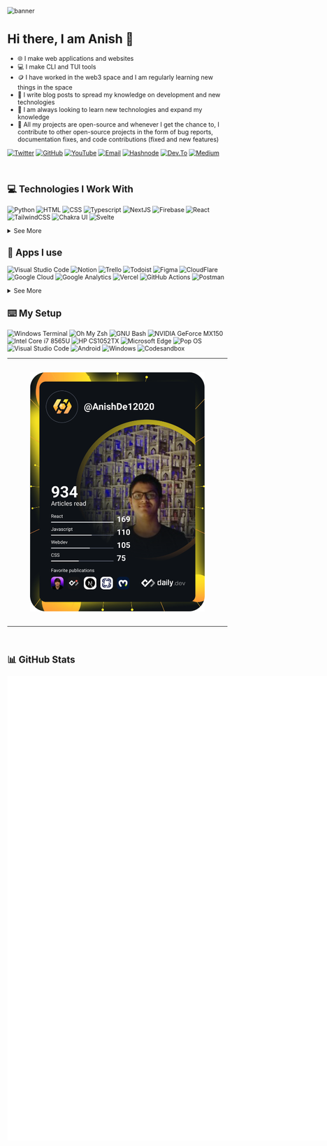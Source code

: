 ![banner](https://user-images.githubusercontent.com/63192115/176181232-2d0a6027-0b0a-4cee-b3ba-aacf7d293384.png)

# Hi there, I am Anish 👋

- 🌐 I make web applications and websites
- 💻 I make CLI and TUI tools
- 🪙 I have worked in the web3 space and I am regularly learning new things in the space
- 📝 I write blog posts to spread my knowledge on development and new technologies
- 📖 I am always looking to learn new technologies and expand my knowledge
- 👐 All my projects are open-source and whenever I get the chance to, I contribute to other open-source projects in the form of bug reports, documentation fixes, and code contributions (fixed and new features)

[![Twitter](https://img.shields.io/badge/Twitter-1DA1F2?style=for-the-badge&logo=twitter&logoColor=white)](https://twitter.com/anishde12020)
[![GitHub](https://img.shields.io/badge/GitHub-100000?style=for-the-badge&logo=github&logoColor=white)](https://github.com/AnishDe12020)
[![YouTube](https://img.shields.io/badge/YouTube-FF0000?style=for-the-badge&logo=youtube&logoColor=white)](https://www.youtube.com/anishtechtutorials)
[![Email](https://img.shields.io/badge/Email-D14836?style=for-the-badge&logo=gmail&logoColor=white)](mailto:contact@anishde.dev)
[![Hashnode](https://img.shields.io/badge/Hashnode-2962FF?style=for-the-badge&logo=hashnode&logoColor=white)](https://blog.anishde.dev/)
[![Dev.To](https://img.shields.io/badge/dev.to-0A0A0A?style=for-the-badge&logo=devdotto&logoColor=white)](https://dev.to/anishde12020)
[![Medium](https://img.shields.io/badge/Medium-12100E?style=for-the-badge&logo=medium&logoColor=white)](https://medium.com/@anishde12020)

&nbsp;
## 💻 Technologies I Work With

![Python](https://img.shields.io/badge/Python-3776AB?style=for-the-badge&logo=python&logoColor=white)
![HTML](https://img.shields.io/badge/HTML5-E34F26?style=for-the-badge&logo=html5&logoColor=white)
![CSS](https://img.shields.io/badge/CSS3-1572B6?style=for-the-badge&logo=css3&logoColor=white)
![Typescript](https://img.shields.io/badge/TypeScript-007ACC?style=for-the-badge&logo=typescript&logoColor=white)
![NextJS](https://img.shields.io/badge/next.js-000000?style=for-the-badge&logo=nextdotjs&logoColor=white)
![Firebase](https://img.shields.io/badge/firebase-ffca28?style=for-the-badge&logo=firebase&logoColor=black)
![React](https://img.shields.io/badge/React-20232A?style=for-the-badge&logo=react&logoColor=61DAFB)
![TailwindCSS](https://img.shields.io/badge/Tailwind_CSS-38B2AC?style=for-the-badge&logo=tailwind-css&logoColor=white)
![Chakra UI](https://img.shields.io/badge/Chakra--UI-319795?style=for-the-badge&logo=chakra-ui&logoColor=white)
![Svelte](https://img.shields.io/badge/Svelte-4A4A55?style=for-the-badge&logo=svelte&logoColor=FF3E00)

<details>
  <summary>See More</summary>
  
![JavaScript](https://img.shields.io/badge/JavaScript-323330?style=for-the-badge&logo=javascript&logoColor=F7DF1E)
![JSON](https://img.shields.io/badge/json-5E5C5C?style=for-the-badge&logo=json&logoColor=white)
![MonogDB](https://img.shields.io/badge/MongoDB-4EA94B?style=for-the-badge&logo=mongodb&logoColor=white)
![Supabase](https://img.shields.io/badge/Supabase-181818?style=for-the-badge&logo=supabase&logoColor=white)
![NodeJS](https://img.shields.io/badge/Node.js-339933?style=for-the-badge&logo=nodedotjs&logoColor=white)
![NPM](https://img.shields.io/badge/npm-CB3837?style=for-the-badge&logo=npm&logoColor=white)
![Yarn](https://img.shields.io/badge/Yarn-2C8EBB?style=for-the-badge&logo=yarn&logoColor=white)
![ExpressJS](https://img.shields.io/badge/Express.js-000000?style=for-the-badge&logo=express&logoColor=white)
![SASS](https://img.shields.io/badge/Sass-CC6699?style=for-the-badge&logo=sass&logoColor=white)
![Jupyter](https://img.shields.io/badge/Jupyter-F37626.svg?&style=for-the-badge&logo=Jupyter&logoColor=white)
![Markdown](https://img.shields.io/badge/Markdown-000000?style=for-the-badge&logo=markdown&logoColor=white)
![Styled Components](https://img.shields.io/badge/styled--components-DB7093?style=for-the-badge&logo=styled-components&logoColor=white)
![Redux](https://img.shields.io/badge/Redux-593D88?style=for-the-badge&logo=redux&logoColor=white)
![Flask](https://img.shields.io/badge/Flask-000000?style=for-the-badge&logo=flask&logoColor=white)
![GraphQL](https://img.shields.io/badge/GraphQl-E10098?style=for-the-badge&logo=graphql&logoColor=white)
![Docker](https://img.shields.io/badge/Docker-2CA5E0?style=for-the-badge&logo=docker&logoColor=white)
![Git](https://img.shields.io/badge/Git-F05032?style=for-the-badge&logo=git&logoColor=white)
![ESLint](https://img.shields.io/badge/eslint-3A33D1?style=for-the-badge&logo=eslint&logoColor=white)
![Prettier](https://img.shields.io/badge/prettier-1A2C34?style=for-the-badge&logo=prettier&logoColor=F7BA3E)
  
</details>
  
## 📱 Apps I use

![Visual Studio Code](https://img.shields.io/badge/Visual_Studio_Code-0078D4?style=for-the-badge&logo=visual%20studio%20code&logoColor=white)
![Notion](https://img.shields.io/badge/Notion-000000?style=for-the-badge&logo=notion&logoColor=white)
![Trello](https://img.shields.io/badge/Trello-0052CC?style=for-the-badge&logo=trello&logoColor=white)
![Todoist](https://img.shields.io/badge/Todoist-E44332?style=for-the-badge&logo=todoist&logoColor=white)
![Figma](https://img.shields.io/badge/Figma-F24E1E?style=for-the-badge&logo=figma&logoColor=white)
![CloudFlare](https://img.shields.io/badge/Cloudflare-F38020?style=for-the-badge&logo=Cloudflare&logoColor=white)
![Google Cloud](https://img.shields.io/badge/Google_Cloud-4285F4?style=for-the-badge&logo=google-cloud&logoColor=white)
![Google Analytics](https://img.shields.io/badge/Google%20Analytics-E37400?style=for-the-badge&logo=google%20analytics&logoColor=white)
![Vercel](https://img.shields.io/badge/Vercel-000000?style=for-the-badge&logo=vercel&logoColor=white)
![GitHub Actions](https://img.shields.io/badge/GitHub_Actions-2088FF?style=for-the-badge&logo=github-actions&logoColor=white)
![Postman](https://img.shields.io/badge/Postman-FF6C37?style=for-the-badge&logo=Postman&logoColor=white)

<details>
  <summary>See More</summary>

![Microsoft Excel](https://img.shields.io/badge/Microsoft_Excel-217346?style=for-the-badge&logo=microsoft-excel&logoColor=white)
![Microsoft Powerpoint](https://img.shields.io/badge/Microsoft_PowerPoint-B7472A?style=for-the-badge&logo=microsoft-powerpoint&logoColor=white)
![Microsoft Office](https://img.shields.io/badge/Microsoft_Office-D83B01?style=for-the-badge&logo=microsoft-office&logoColor=white)
![Microsoft Word](https://img.shields.io/badge/Microsoft_Word-2B579A?style=for-the-badge&logo=microsoft-word&logoColor=white)
![Microsoft Sharepoint](https://img.shields.io/badge/Microsoft_SharePoint-0078D4?style=for-the-badge&logo=microsoft-sharepoint&logoColor=white)
![Google Sheets](https://img.shields.io/badge/Google%20Sheets-34A853?style=for-the-badge&logo=google-sheets&logoColor=white)
![Libre Office](https://img.shields.io/badge/LibreOffice-18A303?style=for-the-badge&logo=LibreOffice&logoColor=white)
![Adobe Creative Cloud](https://img.shields.io/badge/Adobe%20Creative%20Cloud-DA1F26?style=for-the-badge&logo=Adobe%20Creative%20Cloud&logoColor=white)
![Adobe After Effects](https://img.shields.io/badge/Adobe-After%20Effects-CF96FD?style=for-the-badge&logo=Adobe-After-Effects&labelColor=393665&logoWidth=15)
![Adobe Premiere Pro](https://img.shields.io/badge/Adobe-Premiere%20Pro-9999FF?style=for-the-badge&logo=Adobe-Premiere%20Pro&labelColor=2f2f5b&logoWidth=15)
![GIMP](https://img.shields.io/badge/gimp-5C5543?style=for-the-badge&logo=gimp&logoColor=white)
![Canva](https://img.shields.io/badge/Canva-%2300C4CC.svg?&style=for-the-badge&logo=Canva&logoColor=white)
![Udemy](https://img.shields.io/badge/Udemy-EC5252?style=for-the-badge&logo=Udemy&logoColor=white)
![Udacity](https://img.shields.io/badge/Udacity-grey?style=for-the-badge&logo=udacity&logoColor=#5FCFEE)
![freeCodeCamp](https://img.shields.io/badge/free%20code%20camp-27273D?style=for-the-badge&logo=freecodecamp&logoColor=white0)
![SkillShare](https://img.shields.io/badge/skill%20share-002333?style=for-the-badge&logo=skillshare&logoColor=white)
![Exercism](https://img.shields.io/badge/Exercism-009CAB?style=for-the-badge&logo=exercism&logoColor=white)
![Gitbook](https://img.shields.io/badge/GitBook-7B36ED?style=for-the-badge&logo=gitbook&logoColor=white)
![Gitkraken](https://img.shields.io/badge/GitKraken-179287?style=for-the-badge&logo=GitKraken&logoColor=white)
![NextCloud](https://img.shields.io/badge/Nextcloud-0082C9?style=for-the-badge&logo=Nextcloud&logoColor=white)
![Google Colaboratory](https://img.shields.io/badge/Colab-F9AB00?style=for-the-badge&logo=googlecolab&color=525252)
  
</details>
  
## ⌨️ My Setup
  
![Windows Terminal](https://img.shields.io/badge/windows%20terminal-4D4D4D?style=for-the-badge&logo=windows%20terminal&logoColor=white)
![Oh My Zsh](https://img.shields.io/badge/oh_my_zsh-1A2C34?style=for-the-badge&logo=ohmyzsh&logoColor=white)
![GNU Bash](https://img.shields.io/badge/GNU%20Bash-4EAA25?style=for-the-badge&logo=GNU%20Bash&logoColor=white)
![NVIDIA GeForce MX150](https://img.shields.io/badge/NVIDIA-GeForceMX150-76B900?style=for-the-badge&logo=nvidia&logoColor=white)
![Intel Core i7 8565U](https://img.shields.io/badge/Intel-Core_i7_8565U-0071C5?style=for-the-badge&logo=intel&logoColor=white)
![HP CS1052TX](https://img.shields.io/badge/hp-CS1052TX-0096D6?style=for-the-badge&logo=hp&logoColor=white)
![Microsoft Edge](https://img.shields.io/badge/Microsoft_Edge-0078D7?style=for-the-badge&logo=Microsoft-edge&logoColor=white)
![Pop OS](https://img.shields.io/badge/Pop!_OS-48B9C7?style=for-the-badge&logo=Pop!_OS&logoColor=white)
![Visual Studio Code](https://img.shields.io/badge/Visual_Studio_Code-0078D4?style=for-the-badge&logo=visual%20studio%20code&logoColor=white)
![Android](https://img.shields.io/badge/Android-3DDC84?style=for-the-badge&logo=android&logoColor=white)
![Windows](https://img.shields.io/badge/Windows-0078D6?style=for-the-badge&logo=windows&logoColor=white)
![Codesandbox](https://img.shields.io/badge/Codesandbox-000000?style=for-the-badge&logo=CodeSandbox&logoColor=white)

---

<br>

<div align="center">
<a href="https://app.daily.dev/AnishDe12020"><img src="devcard.svg" width="400" alt="Anish De's Dev Card"/></a>
</div>

<br>

---
  
&nbsp;
## 📊 GitHub Stats

<!-- ---
### My skills (Expanding as I learn more!!!):

<img src="https://github.com/devicons/devicon/blob/master/icons/javascript/javascript-original.svg" alt="JavaScript" width="50" height="50"/> <img src="https://github.com/devicons/devicon/blob/master/icons/css3/css3-original.svg" alt="Css" width="50" height="50"/> <img src="https://github.com/devicons/devicon/blob/master/icons/react/react-original.svg" alt="React" width="50" height="50"/> <img src="https://github.com/devicons/devicon/blob/master/icons/python/python-original.svg" alt="Python" width="50" height="50"/> <img src="https://github.com/devicons/devicon/blob/master/icons/github/github-original.svg" alt="GitHub" width="50" height="50"/> <img src="https://github.com/devicons/devicon/blob/master/icons/git/git-original.svg" alt="Git" width="50" height="50"/> <img src="https://github.com/devicons/devicon/blob/master/icons/linux/linux-original.svg" alt="Linux" width="50" height="50"/> <img src="https://github.com/devicons/devicon/blob/master/icons/vscode/vscode-original.svg" alt="VsCode" width="50" height="50"/>  -->

<!-- ---

![Anish's GitHub Stats](https://my-readme-stats-anishde12020.vercel.app/api?username=AnishDe12020&theme=radical&show_icons=true&count_private=true)

![Top Langs](https://my-readme-stats-anishde12020.vercel.app/api/top-langs/?username=AnishDe12020&theme=radical&langs_count=10&layout=compact)

![Anish's wakatime stats](https://my-readme-stats-anishde12020.vercel.app/api/wakatime/?username=AnishDe12020&theme=radical&layout=compact)

--- -->
<!-- <div style="display:flex;flex-direction:row">
  <img src="metrics.base.svg" alt="Base Metrics" />
  <div style="display:flex;flex-direction:column;">
    <img src="metrics.achievements.svg" alt="Achievments" />
    <img src="metrics.tweets.svg" alt="Tweets" />
  </div>
</div> -->

<!-- | ![Top Left Metrics](metrics.top.left.svg) | ![Top Right Metrics](metrics.top.right.svg) |
| ----------------------------------------- | ------------------------------------------- | -->

<div style="display:flex;flex-direction:row;">
  <img src="metrics.top.left.svg" alt="Top Left Metrics" width="400px" />
  <img src="metrics.top.right.svg" alt="Top Right Metrics" width="400px" />
<div>

<details>
  <summary>More Metrics</summary>
  
<!-- | ![Bottom Left Metrics](metrics.bottom.left.svg) | ![Bottom Right Metrics](metrics.bottom.right.svg) |
| ----------------------------------------- | ------------------------------------------- | -->
  
<div style="display:flex;flex-direction:row;">
  <img src="metrics.bottom.left.svg" alt="Bottom Left Metrics" width="400px" />
  <img src="metrics.bottom.right.svg" alt="Bottom Right Metrics" width="400px" />
<div>
  
</details>
  
<details>
  <summary>Stat Cards</summary>
  <div style="display:flex;flex-direction:row;" align="center">
    <img src="https://github-readme-stats.vercel.app/api?username=anishde12020&count_private=true&show_icons=true&theme=radical" alt="AnishDe12020's GitHub Stats" width="400px" height="200px" />
    <img src="https://github-readme-stats.vercel.app/api/wakatime?username=AnishDe12020&layout=compact&theme=radical" alt="AnishDe12020's  Wakatime States" width="400px" height="200px"/>
  </div>
</details>

<!-- <div style="display:flex;">
  <img src="metrics.left.svg" alt="Left Metrics" />
  <img src="metrics.right.svg" alt="Right Metrics" />
</div> -->

<!-- ![Left Metrics](metrics.left.svg) ![Right Metrics](metrics.right.svg) -->

<!-- <img src="metrics.base.svg" alt="Base Metrics" align="left" />
<img src="metrics.achievements.svg" alt="Achievments" align="right" />
  <img src="metrics.tweets.svg" alt="Tweets" align="right" /> -->

<!-- ![Base Metrics](metrics.base.svg)
![Achievments](metrics.achievements.svg)
![Tweets](metrics.tweets.svg) -->

## 📰 My Latest Blog Posts
<!-- HASHNODE_BLOG:START -->
<p align="left">
<a href="https://blog.anishde.dev//5-modern-cli-tools-that-help-boost-your-productivity" title="5 Modern CLI tools that help boost your productivity"><img src="https://cdn.hashnode.com/res/hashnode/image/upload/v1660393311485/olDcPwC6h.png" alt="5 Modern CLI tools that help boost your productivity" width="250px" align="left" /></a>
<a href="https://blog.anishde.dev//5-modern-cli-tools-that-help-boost-your-productivity" title="5 Modern CLI tools that help boost your productivity"><strong>5 Modern CLI tools that help boost your productivity</strong></a>
<div><strong>13 Aug 2022</strong></div>
<br/> As developers, most of us use the terminal to interact with our computers for many tasks as we find it more productive. We are familiar with commands like ls, cd, cat, grep, and find. These are primarily pre-installed on our computers and mostly get ... </p> <br/> <br/>
<p align="left">
<a href="https://blog.anishde.dev//forgit-and-lazygit-the-2-git-tools-to-supercharge-your-git-workflow" title="Forgit and Lazygit. The 2 Git tools to supercharge your git workflow?"><img src="https://cdn.hashnode.com/res/hashnode/image/unsplash/842ofHC6MaI/upload/v1658565475883/khowiElqD.jpeg" alt="Forgit and Lazygit. The 2 Git tools to supercharge your git workflow?" width="250px" align="left" /></a>
<a href="https://blog.anishde.dev//forgit-and-lazygit-the-2-git-tools-to-supercharge-your-git-workflow" title="Forgit and Lazygit. The 2 Git tools to supercharge your git workflow?"><strong>Forgit and Lazygit. The 2 Git tools to supercharge your git workflow?</strong></a>
<div><strong>23 July 2022</strong></div>
<br/> Most of us use version control systems (mostly git) for our projects but the git CLI is unproductive. We often need to run multiple commands and got to type more characters. 
Well, what if I told you there are tools that can improve this significantl... </p> <br/> <br/>
<p align="left">
<a href="https://blog.anishde.dev//make-a-beautiful-connect-wallet-button-with-rainbowkit-and-react" title="Make a beautiful Connect Wallet Button with RainbowKit and React"><img src="https://cdn.hashnode.com/res/hashnode/image/upload/v1652521066137/sJ3tsAZoN.png" alt="Make a beautiful Connect Wallet Button with RainbowKit and React" width="250px" align="left" /></a>
<a href="https://blog.anishde.dev//make-a-beautiful-connect-wallet-button-with-rainbowkit-and-react" title="Make a beautiful Connect Wallet Button with RainbowKit and React"><strong>Make a beautiful Connect Wallet Button with RainbowKit and React</strong></a>
<div><strong>14 May 2022</strong></div>
<br/> Authentication in Web3 is extremely easy but supporting all the wallets and making a nice UI can be painful and time-consuming. Thankfully, there are many libraries which makes this extremely easy as well. Today we are going to be looking at adding R... </p> <br/> <br/>
<!-- HASHNODE_BLOG:END -->

<!-- ### [See More at blog.anishde.dev]() -->
  
<div align="center">  
  <a href="https://blog.anishde.dev/"><img src="https://img.shields.io/badge/See More-1F75FE?style=for-the-badge" alt="More Blog Posts" height="50px" width="150px" /></a>
</div>
  
![Hits - Counting since Jan 25 2022](https://hits.link/hits?url=https%3A%2F%2Fgithub.com%2FAnishDe12020)
